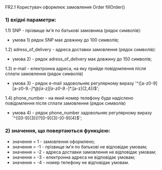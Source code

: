FR2.1 Користувач оформлює замовлення Order fillOrder()

### 1) вхідні параметри:
1.1) SNP - прізвище ім'я по батькові замовника (рядок символів):
- умова 1) рядок SNP має довжину до 100 символів;

1.2) adress_of_delivery - адреса доставки замовлення (рядок символів):
- умова 2) - рядок adress_of_delivery має довжину до 150 символів;

1.3) e-mail - електронна адреса, на яку прийде повідомлення після сплати замовлення (рядок символів)
- умова 3) - рядок e-mail задовольняє регулярному виразу '^([a-z0-9][a-z0-9._-]*@[a-z][a-z0-9._-]*\.[a-z]{2,4})$';

1.4) phone_number - на який номер телефону буде надіслено повідомлення після сплати замовлення (рядок символів)
- умова 4) - рядок phone_number задовольняє регулярному виразу '^(\([0-9]{3}\))?[0-9]{3}-[0-9]{4}$';

### 2) значення, що повертаються функцією:
- значення = 1 - замовлення оформлено;
- значення = -1 - прізвище ім'я по батькові не відповідає умовам;
- значення = -2 - адреса доставки замовлення не відповідає умовам;
- значення = -3 - електронна адреса не відповідає умовам;
- значення = -4 - номер телефону не відповідає умовам.
